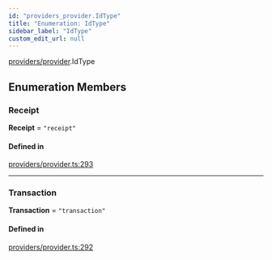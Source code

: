 ```yaml
---
id: "providers_provider.IdType"
title: "Enumeration: IdType"
sidebar_label: "IdType"
custom_edit_url: null
---
```


[providers/provider](../modules/providers_provider.md).IdType

## Enumeration Members

### Receipt

 **Receipt** = ``"receipt"``

#### Defined in

[providers/provider.ts:293](https://github.com/maxhr/near--near-api-js/blob/d8efa7d5/packages/near-api-js/src/providers/provider.ts#L293)

___

### Transaction

 **Transaction** = ``"transaction"``

#### Defined in

[providers/provider.ts:292](https://github.com/maxhr/near--near-api-js/blob/d8efa7d5/packages/near-api-js/src/providers/provider.ts#L292)
